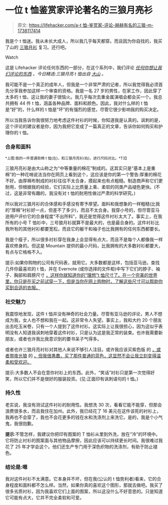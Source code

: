 # 一位 t 恤鉴赏家评论著名的三狼月亮衫

> 原文: [https://lifehacker.com/a-t 恤-鉴赏家-评论-赫赫有名的三狼-m-1738117414](https://lifehacker.com/a-t-shirt-connoisseur-reviews-the-renowned-three-wolf-m-1738117414)

我是个 t 恤迷。我从未长大成人，所以我几乎每天都穿。而且因为你自找的，我买了山的 [三狼月衫](http://smile.amazon.com/The-Mountain-Three-Short-Sleeve/dp/B002HJ377A?asc_campaign=InlineText&asc_refurl=https://lifehacker.com/a-t-shirt-connoisseur-reviews-the-renowned-three-wolf-m-1738117414&asc_source=&tag=kinjalifehackerlink-20) 复习。还行吧。

Watch

这是 Lifehacker 评论任何东西的一部分，在这个系列中，我们评论 [*任何你想让我们评论的东西*](http://lifehacker.com/the-lifehacker-staff-will-review-anything-you-want-1733408447) *。今日精选:三狼月亮 t 恤出自* [*大山*](http://www.themountain.com/) *。*

我可能不是一个真正的成年人，但我是一个非常严肃的记者，所以我觉得我必须首先分享我参加这样一个审查的资格。我是一名 27 岁的男性，在家工作，因此穿了太多的 t 恤，这让我的妻子很恼火。我几乎每次去重金属演唱会都会买一个。我总共拥有 44 件 t 恤，涵盖各种品牌、面料和颜色。因此，我对什么样的 t 恤是“好”的，什么样的 t 恤是“坏”的有强烈的感觉，尽管它很少影响我的购买决定。

所以当我告诉你我很努力地考虑这件衬衫的时候，你知道我是认真的。讽刺的是，这个评论的建议者是你，因为我把它变成了一篇真正的文章，告诉你如何购买和护理你的 t 恤。

### 合身和面料

<small>*上图:我的一件普通软棉 t 恤(左)，和三狼月亮衫(右)，进行尺码对比。*T3】</small>

三狼月亮衫是由大山称之为“中等重量的棉花”制成的。这其实只是“基本上是重棉”的一种花哨说法当你在网页上看到这个，这应该是你的第一个警告:厚重的棉花不好。由厚棉布制成的衬衫往往不太合身，摸起来也有点粗糙。制造商声称它们更耐用，但根据我的经验，它们实际上比质量上乘、柔软的同类产品褪色更快。(不过，这是非常有趣的，我没有对 t 恤的耐用性做过严肃的科学研究。)

所以我对三狼月衫的合体感和手感没有寄予厚望。面料和我想象的一样粗糙(比我的“厚棉”衬衫好一点，但差不了多少)，而且不太合身。我穿小号的，但尽管亚马逊用户评价它的合身程度“不出所料”，我还是觉得这件衬衫太大了。事实上，在我所有的小号 T 恤衫中，三号狼月衫就算不是最大的，也是最合身的。这件衬衫比我所有的其他衬衫都要宽松，而且它的躯干和袖子也比我拥有的任何东西都要长。

我是个瘦子，所以很多衬衫穿在我身上会显得有点大，而且不是每个人都像我一样喜欢修身的。但这是 Mountain 提供的最小尺码，比我拥有的大多数衬衫都要大，有点与它格格不入。

提示:如果你购物的公司有尺码表，就用它。大多数都是这样，包括亚马逊。查找几件你最喜欢的 t 恤，并在 Evernote (或你选择的文件柜)中写下它们的脖子、袖子、胸部和肩膀尺寸 [，这样你就知道你的“理想”t 恤尺寸了。在一个完美的世界里，你只是在买之前试穿一下，但是当你在网上购物时，了解这些尺寸可以帮助你买到合适的衣服。](http://lifehacker.com/ive-been-using-evernote-all-wrong-heres-why-its-actual-5989980)

### 社交魅力

我震惊地发现，这件 t 恤并没有神奇的社会力量。尽管有亚马逊的评论，男人不想成为我，女人也不想和我在一起。这非常令人失望。事实上，我和大约 20 个朋友出去吃玉米卷，只有一个人提到了这件衬衫。这实际上让我很担心，因为这似乎表明没有人知道我讽刺地穿着这件衬衫，只是认为这是我正常的装束。也许我需要新朋友，或者也许我比我意识到的要书呆子气得多。

或者也许三狼月亮衬衫对其他人来说不够引人注目。或许我应该买紫色版 的 [，或者带夜光狼](http://smile.amazon.com/The-Mountain-Three-Short-Sleeve/dp/B002HJ377A?asc_campaign=InlineText&asc_refurl=https://lifehacker.com/a-t-shirt-connoisseur-reviews-the-renowned-three-wolf-m-1738117414&asc_source=&tag=kinjalifehackerlink-20) 的 [。但我很愚蠢，买了那件普通的蓝色，这显然不会让我立刻变得温柔和受欢迎。](http://smile.amazon.com/The-Mountain-Three-Short-Sleeve/dp/B002HJ377A?asc_campaign=InlineText&asc_refurl=https://lifehacker.com/a-t-shirt-connoisseur-reviews-the-renowned-three-wolf-m-1738117414&asc_source=&tag=kinjalifehackerlink-20)

提示:大多数人不会在意你衬衫上的东西。此外，“笑话”衬衫只是第一次觉得好笑，所以它们并不是很好的服装投资。(见:正面印有讽刺语句的 t 恤。)

### 持久性

老实说，我没有测试这件衬衫的耐用性。我想洗 30 次，看看它能不能穿，但那会浪费很多水，而且我住在加州。此外，我已经花了 16 美元在这件该死的衬衫上，我再也不会穿了，我也不会花更多的钱在水和洗涤剂上来洗它。是的，我是个小气鬼，我很抱歉。

**提示**:不管怎样，我建议你把印有图案的 T 恤衫从里到外洗，放在“冷”的环境中。它将防止衬衫的图案面与其他物品摩擦，因此应该可以持续更长时间。我很难过我花了 25 年才学会这个。他们还生产专门用于深色织物的洗涤剂，有助于防止褪色。

### 结论是:嗯

我对这件衬衫不太满意。它本身并不坏，但在我(公认的 t 恤势利者)看来，它的合身程度和面料都不怎么样。当然，如果你真的喜欢这个图形，那就去做吧。我买了很多劣质衬衫，因为我喜欢它们上面的图案，所以这没什么不好意思的。只是知道它可能有点大，它并不完全柔软和可爱。
